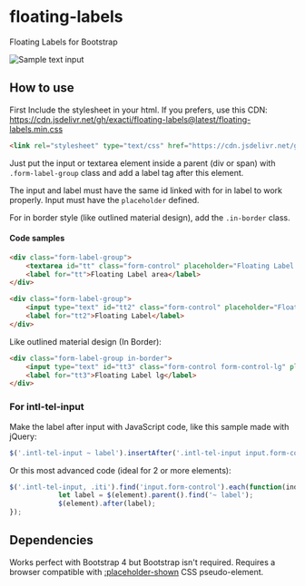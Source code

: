 # floating-labels
Floating Labels for Bootstrap

![Sample text input](https://i.imgur.com/zGK4SkX.png) 

## How to use

First Include the stylesheet in your html. If you prefers, use this CDN: https://cdn.jsdelivr.net/gh/exacti/floating-labels@latest/floating-labels.min.css
```html
<link rel="stylesheet" type="text/css" href="https://cdn.jsdelivr.net/gh/exacti/floating-labels@latest/floating-labels.min.css" media="screen">
```
Just put the input or textarea element inside a parent (div or span) with `.form-label-group` class and add a label tag after this element.

The input and label must have the same id linked with for in label to work properly. Input must have the `placeholder` defined.

For in border style (like outlined material design), add the `.in-border` class. 

#### Code samples

```html
<div class="form-label-group">
    <textarea id="tt" class="form-control" placeholder="Floating Label area" rows="4"></textarea>
    <label for="tt">Floating Label area</label>
</div>
```

```html
<div class="form-label-group">
    <input type="text" id="tt2" class="form-control" placeholder="Floating Label" />
    <label for="tt2">Floating Label</label>
</div>
```

Like outlined material design (In Border):
```html
<div class="form-label-group in-border">
    <input type="text" id="tt3" class="form-control form-control-lg" placeholder="Floating Label lg" />
    <label for="tt3">Floating Label lg</label>
</div>
```

### For intl-tel-input
Make the label after input with JavaScript code, like this sample made with jQuery:
```JavaScript
$('.intl-tel-input ~ label').insertAfter('.intl-tel-input input.form-control');
```

Or this most advanced code (ideal for 2 or more elements):
```JavaScript
$('.intl-tel-input, .iti').find('input.form-control').each(function(index, element) {
			let label = $(element).parent().find('~ label');
			$(element).after(label);
});
```

## Dependencies

Works perfect with Bootstrap 4 but Bootstrap isn't required. Requires a browser compatible with [:placeholder-shown](https://caniuse.com/#feat=css-placeholder-shown) CSS pseudo-element.
